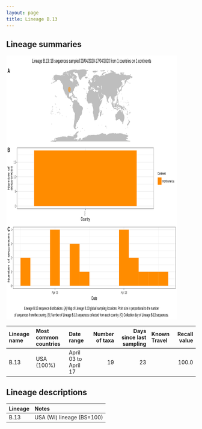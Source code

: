 ```yaml
---
layout: page
title: Lineage B.13
---
```




<h2> Lineage summaries</h2>

<img src="../assets/images/B.13.svg" alt="B.13 lineage summary figure" width="90%" height="700px" />


| Lineage name | Most common countries | Date range | Number of taxa |  Days since last sampling | Known Travel | Recall value |
|:-----|:-----|:-------|-------:|-------:|:---------|--------:|
| B.13 | USA (100%) | April 03 to April 17 | 19 | 23 |  | 100.0 |

<h2>Lineage descriptions</h2>

| Lineage | Notes |
|:-----|:-----|
| B.13 | USA (WI) lineage (BS=100) |


